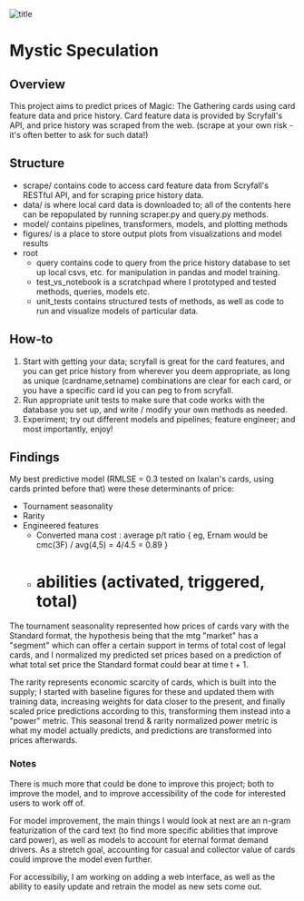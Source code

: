 ![title](http://gatherer.wizards.com/Handlers/Image.ashx?multiverseid=126156&type=card)

# Mystic Speculation

## Overview

This project aims to predict prices of Magic: The Gathering cards using card feature data and price history. Card feature data is provided by Scryfall's API, and price history was scraped from the web. (scrape at your own risk - it's often better to ask for such data!) 

## Structure

* scrape/ contains code to access card feature data from Scryfall's RESTful API, and for scraping price history data. 
* data/ is where local card data is downloaded to; all of the contents here can be repopulated by running scraper.py and query.py methods.
* model/ contains pipelines, transformers, models, and plotting methods
* figures/ is a place to store output plots from visualizations and model results
* root
  * query contains code to query from the price history database to set up local csvs, etc. for manipulation in pandas and model training.
  * test_vs_notebook is a scratchpad where I prototyped and tested methods, queries, models etc. 
  * unit_tests contains structured tests of methods, as well as code to run and visualize models of particular data. 


## How-to

1. Start with getting your data; scryfall is great for the card features, and you can get price history from wherever you deem appropriate, as long as unique (cardname,setname) combinations are clear for each card, or you have a specific card id you can peg to from scryfall. 
2. Run appropriate unit tests to make sure that code works with the database you set up, and write / modify your own methods as needed.
3. Experiment; try out different models and pipelines; feature engineer; and most importantly, enjoy! 

## Findings

My best predictive model (RMLSE = 0.3 tested on Ixalan's cards, using cards printed before that) were these determinants of price:
* Tournament seasonality
* Rarity
* Engineered features
  * Converted mana cost : average p/t ratio { eg, Ernam would be cmc(3F) / avg(4,5) = 4/4.5 = 0.89 }
  * # abilities (activated, triggered, total)

The tournament seasonality represented how prices of cards vary with the Standard format, the hypothesis being that the mtg "market" has a "segment" which can offer a certain support in terms of total cost of legal cards, and I normalized my predicted set prices based on a prediction of what total set price the Standard format could bear at time t + 1. 

The rarity represents economic scarcity of cards, which is built into the supply; I started with baseline figures for these and updated them with training data, increasing weights for data closer to the present, and finally scaled price predictions according to this, transforming them instead into a "power" metric. This seasonal trend & rarity normalized power metric is what my model actually predicts, and predictions are transformed into prices afterwards. 

### Notes

There is much more that could be done to improve this project; both to improve the model, and to improve accessibility of the code for interested users to work off of. 

For model improvement, the main things I would look at next are an n-gram featurization of the card text (to find more specific abilities that improve card power), as well as models to account for eternal format demand drivers. As a stretch goal, accounting for casual and collector value of cards could improve the model even further.

For accessibiliy, I am working on adding a web interface, as well as the ability to easily update and retrain the model as new sets come out.
